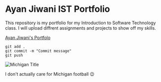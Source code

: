 # Ayan Jiwani IST Portfolio

This repository is my portfolio for my Introduction to Software Technology class. I will upload diffrent assignments and projects to show off my skills.

[Ayan Jiwani's Portfolo](https://github.com/Jiwania1/ist-portfolio-jiwani1.git) 

```
git add .
git commit -m "Commit message"
git push
```

![Michigan Title](https://image.goat.com/transform/v1/attachments/product_template_pictures/images/082/597/718/original/616047_00.png.png)

I don't actually care for Michigan football :wink:
